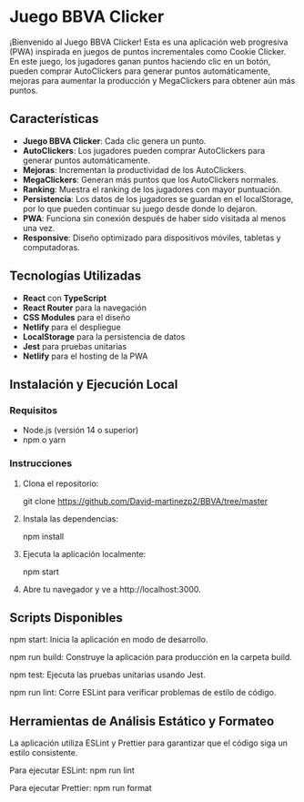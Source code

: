 # Juego BBVA Clicker

¡Bienvenido al Juego BBVA Clicker! Esta es una aplicación web progresiva (PWA) inspirada en juegos de puntos incrementales como Cookie Clicker. En este juego, los jugadores ganan puntos haciendo clic en un botón, pueden comprar AutoClickers para generar puntos automáticamente, mejoras para aumentar la producción y MegaClickers para obtener aún más puntos.

## Características

- **Juego BBVA Clicker**: Cada clic genera un punto.
- **AutoClickers**: Los jugadores pueden comprar AutoClickers para generar puntos automáticamente.
- **Mejoras**: Incrementan la productividad de los AutoClickers.
- **MegaClickers**: Generan más puntos que los AutoClickers normales.
- **Ranking**: Muestra el ranking de los jugadores con mayor puntuación.
- **Persistencia**: Los datos de los jugadores se guardan en el localStorage, por lo que pueden continuar su juego desde donde lo dejaron.
- **PWA**: Funciona sin conexión después de haber sido visitada al menos una vez.
- **Responsive**: Diseño optimizado para dispositivos móviles, tabletas y computadoras.

## Tecnologías Utilizadas

- **React** con **TypeScript**
- **React Router** para la navegación
- **CSS Modules** para el diseño
- **Netlify** para el despliegue
- **LocalStorage** para la persistencia de datos
- **Jest** para pruebas unitarias
- **Netlify** para el hosting de la PWA

## Instalación y Ejecución Local

### Requisitos

- Node.js (versión 14 o superior)
- npm o yarn

### Instrucciones

1. Clona el repositorio:

    git clone https://github.com/David-martinezp2/BBVA/tree/master
   
2. Instala las dependencias:

   npm install
   
3. Ejecuta la aplicación localmente:

   npm start

   
4. Abre tu navegador y ve a http://localhost:3000.


## Scripts Disponibles

npm start: Inicia la aplicación en modo de desarrollo.

npm run build: Construye la aplicación para producción en la carpeta build.

npm test: Ejecuta las pruebas unitarias usando Jest.

npm run lint: Corre ESLint para verificar problemas de estilo de código.


## Herramientas de Análisis Estático y Formateo

La aplicación utiliza ESLint y Prettier para garantizar que el código siga un estilo consistente.

Para ejecutar ESLint:
npm run lint

Para ejecutar Prettier:
npm run format



